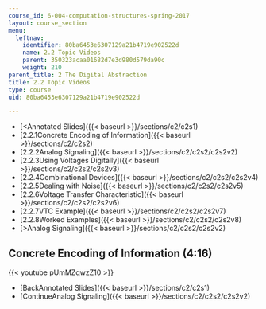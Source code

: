 ```yaml
---
course_id: 6-004-computation-structures-spring-2017
layout: course_section
menu:
  leftnav:
    identifier: 80ba6453e6307129a21b4719e902522d
    name: 2.2 Topic Videos
    parent: 350323acaa01682d7e3d980d579da90c
    weight: 210
parent_title: 2 The Digital Abstraction
title: 2.2 Topic Videos
type: course
uid: 80ba6453e6307129a21b4719e902522d

---
```


*   [<Annotated Slides]({{< baseurl >}}/sections/c2/c2s1)
*   [2.2.1Concrete Encoding of Information]({{< baseurl >}}/sections/c2/c2s2)
*   [2.2.2Analog Signaling]({{< baseurl >}}/sections/c2/c2s2/c2s2v2)
*   [2.2.3Using Voltages Digitally]({{< baseurl >}}/sections/c2/c2s2/c2s2v3)
*   [2.2.4Combinational Devices]({{< baseurl >}}/sections/c2/c2s2/c2s2v4)
*   [2.2.5Dealing with Noise]({{< baseurl >}}/sections/c2/c2s2/c2s2v5)
*   [2.2.6Voltage Transfer Characteristic]({{< baseurl >}}/sections/c2/c2s2/c2s2v6)
*   [2.2.7VTC Example]({{< baseurl >}}/sections/c2/c2s2/c2s2v7)
*   [2.2.8Worked Examples]({{< baseurl >}}/sections/c2/c2s2/c2s2v8)
*   [\>Analog Signaling]({{< baseurl >}}/sections/c2/c2s2/c2s2v2)

Concrete Encoding of Information (4:16)
---------------------------------------

{{< youtube pUmMZqwzZ10 >}}

*   [BackAnnotated Slides]({{< baseurl >}}/sections/c2/c2s1)
*   [ContinueAnalog Signaling]({{< baseurl >}}/sections/c2/c2s2/c2s2v2)